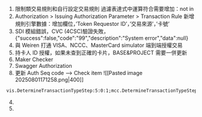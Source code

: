 1. 限制類交易規則和自行設定交易規則 過濾表達式中運算符合需要增加：not in
2. Authorization > Issuing Authorization Parameter > Transaction Rule 新增規則引擎數據：增加欄位，’Token Requestor ID’，’交易來源’，’卡號’
3. SDI 模組錯誤，CVC (4CSC)驗證失敗，{"success":false,"code":"99","description":"System error","data":null}
4. 與 Weiren 打通 VISA、NCCC、MasterCard simulator 端到端授權交易
5. 持卡人 ID 授權，如果未查到正確的卡片，BASE&PROJECT 需要一併更新
6. Maker Checker
7. Swagger Authorization
8. 更新 Auth Seq code --> Check item
   ![[Pasted image 20250801171258.png|400]]

```txt
vis.DetermineTransactionTypeStep:5:0:1;mcc.DetermineTransactionTypeStep:6:0:1;ncc.DetermineTransactionTypeStep:7:0:1;common.LocateOriginalOutstandingStep:10:0:1;step.AuthTransactionBaseRuleCheckStep:15:0:1;step.IntegratedDailyAndCycleDataAgingStep:20:0:1;check.IntegratedExtractTrackDataStep:25:1:1;check.cardTransactionStep:26:1:1;check.RestrictTransactionStep:27:1:1;check.ExpiryDateAuthCheckStep:30:1:1;check.MerchantOnlineTransactionStep:35:1:1;check.IntegratedPinAuthCheckStep:50:1:1;chip.ARQCVerificationAuthCheck:55:1:1;chip.ChipTvrAuthCheckStep:56:1:1;chip.ChipCvrAuthCheckStep:57:1:1;check.IntegratedCurrencyCheckStep:60:0:1;check.IntegratedCustomerStatusAuthCheckStep:62:1:1;check.IntegratedCustomerActionAuthCheckStep:64:1:1;check.IntegratedCorpCustomerStatusAuthCheckStep:65:1:1;check.IntegratedCorpCustomerActionAuthCheckStep:66:1:1;check.IntegratedSuppCustomerStatusAuthCheckStep:67:1:1;check.IntegratedSuppCustomerActionAuthCheckStep:68:1:1;check.IntegratedAccountStatusAuthCheckStep:70:1:1;check.IntegratedAccountActionAuthCheckStep:71:1:1;check.IntegratedCardStatusAuthCheckStep:75:1:1;check.IntegratedCardActionAuthCheckStep:80:1:1;check.IntegratedFirstUsageAuthCheckStep:85:0:1;check.IntegratedMerchantTransactionControlStep:86:0:1;check.IntegratedAccountLimitCheckStep:95:1:1;step.DetermineAccountCreditConfigStep:100:0:1;check.IntegratedCreditLimitAuthCheckStep:101:1:1;step.IntegratedAccountLimitUpdateStep:102:1:1;check.BussCaseCheckStep:100:0:1;check.RiskControlCheckStep:100:0:1;check.UsageRateCheckStep:100:0:1
```

4.
5.
